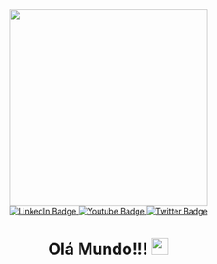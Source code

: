 <div id="header" align="center">
  <img src="https://64.media.tumblr.com/4a7ff6470446304e4dbde589908b582f/tumblr_mw7iflGf3V1smj5iyo1_500.gifv" width="350"/>
  <div id="badges">
    <a href="https://www.linkedin.com/in/wallace-amorim-36b21729/" target="_blank">
      <img src="https://img.shields.io/badge/LinkedIn-blue?style=for-the-badge&logo=linkedin&logoColor=white" alt="LinkedIn Badge"/>
    </a>
    <a href="https://www.youtube.com/@Wallace_Amorim" target="_blank">
      <img src="https://img.shields.io/badge/YouTube-red?style=for-the-badge&logo=youtube&logoColor=white" alt="Youtube Badge"/>
    </a>
    <a href="your-twitter-URL">
      <img src="https://img.shields.io/badge/Twitter-blue?style=for-the-badge&logo=twitter&logoColor=white" alt="Twitter Badge"/>
    </a>
  </div>
  <h1>
  Olá Mundo!!!
  <img src="https://media.giphy.com/media/hvRJCLFzcasrR4ia7z/giphy.gif" width="30px"/>
</h1>
</div>
